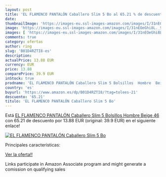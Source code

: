 ```yaml
---
layout: post
title: 'EL FLAMENCO PANTALÓN Caballero Slim 5 Bo al 65.21 % de descuento'
date: 
thumbnailImage: 'https://images-eu.ssl-images-amazon.com/images/I/31nEOeGhi8L._SL200_.jpg'
image: 'https://images-eu.ssl-images-amazon.com/images/I/31nEOeGhi8L._SL200_.jpg'
images: [ 'https://images-eu.ssl-images-amazon.com/images/I/31nEOeGhi8L._SL200_.jpg' ]
comments: true
category: ofertas
author: ring
slug: 'B01D4RZTI8-es'
description:
actualPrice: 13.88 EUR
currency: EUR
price: 13.88
comparePrice: 39.9 EUR
inStock: true
prodname: 'EL FLAMENCO PANTALÓN Caballero Slim 5 Bolsillos  Hombre  Beige 46'
country: 'es'
buyurl: 'https://www.amazon.es/dp/B01D4RZTI8/?tag=tolees-21'
descuento: '65.21'
titulo: 'EL FLAMENCO PANTALÓN Caballero Slim 5 Bo'
---
```


Está [EL FLAMENCO PANTALÓN Caballero Slim 5 Bolsillos  Hombre  Beige 46](https://www.amazon.es/dp/B01D4RZTI8/?tag=tolees-21) con 65.21 de descuento por 13.88 EUR (original: 39.9 EUR) en el siguiente enlace!

[![EL FLAMENCO PANTALÓN Caballero Slim 5 Bo](https://images-eu.ssl-images-amazon.com/images/I/31nEOeGhi8L._SL200_.jpg)](https://www.amazon.es/dp/B01D4RZTI8/?tag=tolees-21)

Principales características:


[Ver la oferta!!](https://www.amazon.es/dp/B01D4RZTI8/?tag=tolees-21)

Links participate in Amazon Associate program and might generate a comission on qualifying sales


